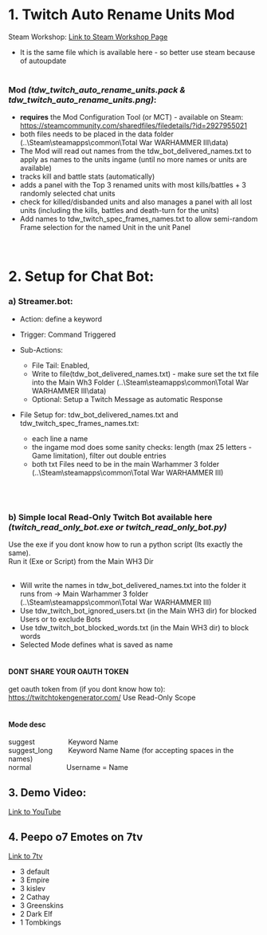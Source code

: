 # 1. **Twitch Auto Rename Units Mod**

Steam Workshop: <a href="https://steamcommunity.com/sharedfiles/filedetails/?id=3433854519&result=1" target="_blank">Link to Steam Workshop Page</a>  <br />
- It is the same file which is available here - so better use steam because of autoupdate <br /><br />
### **Mod** *(tdw_twitch_auto_rename_units.pack & tdw_twitch_auto_rename_units.png)*: <br />
- 	**requires** the Mod Configuration Tool (or MCT) - available on Steam: https://steamcommunity.com/sharedfiles/filedetails/?id=2927955021
- both files needs to be placed in the data folder (..\Steam\steamapps\common\Total War WARHAMMER III\data) <br />
- The Mod will read out names from the tdw_bot_delivered_names.txt to apply as names to the units ingame (until no more names or units are available) <br />
- tracks kill and battle stats (automatically) <br />
- adds a panel with the Top 3 renamed units with most kills/battles + 3 randomly selected chat units <br />
- check for killed/disbanded units and also manages a panel with all lost units (including the kills, battles and death-turn for the units) <br />
- Add names to tdw_twitch_spec_frames_names.txt to allow semi-random Frame selection for the named Unit in the unit Panel <br />
<br /> <br />



# 2. Setup for Chat Bot: <br />
### a) Streamer.bot:
 - Action: define a keyword
 - Trigger: Command Triggered
 - Sub-Actions:
   - File Tail: Enabled,
   - Write to file(tdw_bot_delivered_names.txt) - make sure set the txt file into the Main Wh3 Folder (..\Steam\steamapps\common\Total War WARHAMMER III\data)
   - Optional: Setup a Twitch Message as automatic Response

- File Setup for: tdw_bot_delivered_names.txt and tdw_twitch_spec_frames_names.txt:
  - each line a name
  - the ingame mod does some sanity checks: length (max 25 letters - Game limitation), filter out double entries
  - both txt Files need to be in the main Warhammer 3 folder (..\Steam\steamapps\common\Total War WARHAMMER III)
<br />
<br />

### b) Simple local Read-Only Twitch Bot available here *(twitch_read_only_bot.exe or twitch_read_only_bot.py)* <br />
Use the exe if you dont know how to run a python script (Its exactly the same). <br />
Run it (Exe or Script) from the Main WH3 Dir <br />
 <br />
- Will write the names in tdw_bot_delivered_names.txt into the folder it runs from -> Main Warhammer 3 folder (..\Steam\steamapps\common\Total War WARHAMMER III) <br />
- Use tdw_twitch_bot_ignored_users.txt (in the Main WH3 dir) for blocked Users or to exclude Bots <br />
- Use tdw_twitch_bot_blocked_words.txt (in the Main WH3 dir) to block words <br /> 
- Selected Mode defines what is saved as name  <br /> <br />

#### DONT SHARE YOUR OAUTH TOKEN <br />
get oauth token from (if you dont know how to): https://twitchtokengenerator.com/ Use Read-Only Scope <br /> <br />

#### Mode desc <br />
suggest &nbsp;&nbsp;&nbsp;&nbsp;&nbsp;&nbsp;&nbsp;&nbsp;&nbsp;&nbsp;&nbsp;&nbsp;&nbsp;&nbsp;&nbsp; Keyword Name <br />
suggest_long &nbsp;&nbsp;&nbsp;&nbsp;&nbsp;&nbsp; Keyword Name Name  (for accepting spaces in the names) <br />
normal &nbsp;&nbsp;&nbsp;&nbsp;&nbsp;&nbsp;&nbsp;&nbsp;&nbsp;&nbsp;&nbsp;&nbsp;&nbsp;&nbsp;&nbsp;&nbsp; Username = Name <br />


## 3. Demo Video:  <br />
<a href="https://youtu.be/Nxhe_9w6_LE" target="_blank">Link to YouTube</a>

## 4. Peepo o7 Emotes on 7tv
<a href="https://7tv.app/emote-sets/01JN18FXZ9JG1BEGPY9KVG9BRJ" target="_blank">Link to 7tv</a>
- 3 default
- 3 Empire
- 3 kislev
- 2 Cathay
- 3 Greenskins
- 2 Dark Elf
- 1 Tombkings
